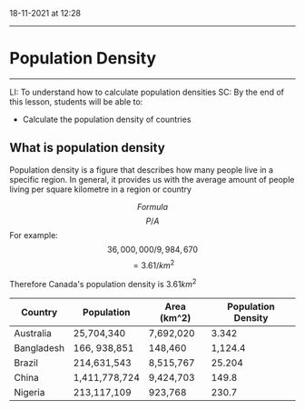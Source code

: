 18-11-2021 at 12:28

---
# Population Density
---

LI: To understand how to calculate population densities 
SC: By the end of this lesson, students will be able to:
-	Calculate the population density of countries 

## What is population density 
Population density is a figure that describes how many people live in a specific region. In general, it provides us with the average amount of people living per square kilometre in a region or country 

 $$Formula$$
$$P/A$$ 
For example: 
$$36,000,000/9,984,670$$
$$=3.61/km^2$$

Therefore Canada's population density is $3.61km^2$

| Country    | Population    | Area (km^2) | Population Density |
| ---------- | ------------- | ----------- | ------------------ |
| Australia  | 25,704,340    | 7,692,020   | 3.342              |
| Bangladesh | 166, 938,851  | 148,460     | 1,124.4            |
| Brazil     | 214,631,543   | 8,515,767   | 25.204                   |
| China      | 1,411,778,724 | 9,424,703   | 149.8                    |
| Nigeria    | 213,117,109   | 923,768     | 230.7                   |

